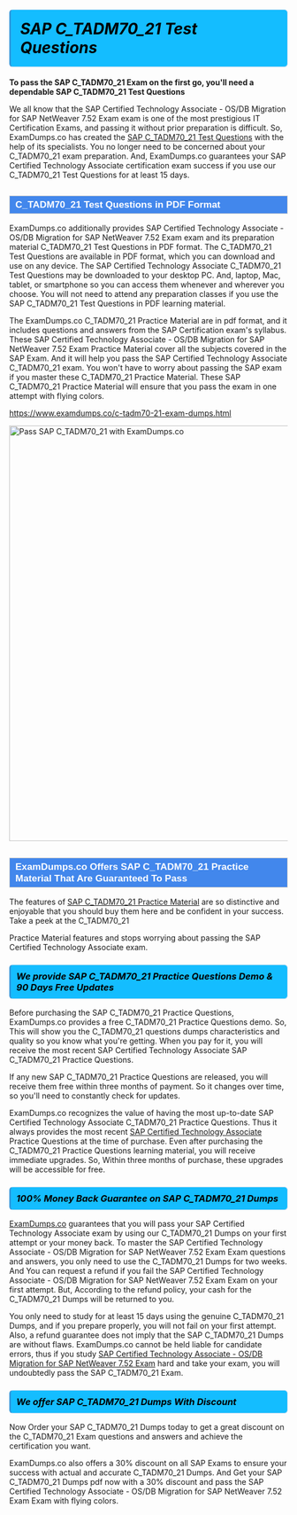 <h1>                <strong><span style="display: block; color: #000000; background: #14BDFF; border: 0.5px solid #AED6F1; border-left: 3px solid #3498DB; padding: .6em; border-radius: 6px;">                     <em>SAP C_TADM70_21 <span class="exam_variation">Test Questions</span> </em>                </span></strong>            </h1>                        <p><strong>To pass the SAP C_TADM70_21 Exam on the first go, you'll need a dependable SAP C_TADM70_21 <span class="exam_variation">Test Questions</span></strong></p>                        <p>We all know that the SAP Certified Technology Associate - OS/DB Migration for SAP NetWeaver 7.52 Exam exam is one of the most prestigious IT Certification Exams,             and passing it without prior preparation is difficult. So, ExamDumps.co has created the <a href="https://www.examdumps.co/c-tadm70-21-exam-dumps.html">SAP C_TADM70_21 <span class="exam_variation">Test Questions</span></a> with the help of its specialists.             You no longer need to be concerned about your C_TADM70_21 exam preparation. And, ExamDumps.co guarantees your SAP Certified Technology Associate certification             exam success if you use our C_TADM70_21 <span class="exam_variation">Test Questions</span> for at least 15 days.</p>                        <h2 style="background: #4287ec; border: 1px solid #cccccc; padding: 5px 10px;">                <span style="color: #ffffff;">                    <span style="font-size: 11pt;">                        <span style="line-height: normal;">                            <span style="font-family: Calibri,sans-serif;">                                <strong>                                    <span style="font-size: 13.0pt;">C_TADM70_21 <span class="exam_variation">Test Questions</span> in PDF Format</span>                                </strong>                            </span>                        </span>                    </span>                </span>            </h2>                        <p>ExamDumps.co additionally provides SAP Certified Technology Associate - OS/DB Migration for SAP NetWeaver 7.52 Exam exam and its preparation material C_TADM70_21 <span class="exam_variation">Test Questions</span> in PDF format.             The C_TADM70_21 <span class="exam_variation">Test Questions</span> are available in PDF format, which you can download and use on any device. The SAP Certified Technology Associate C_TADM70_21 <span class="exam_variation">Test Questions</span> may be downloaded             to your desktop PC. And, laptop, Mac, tablet, or smartphone so you can access them whenever and wherever you choose. You will not need to attend any preparation classes if you use             the SAP C_TADM70_21 <span class="exam_variation">Test Questions</span> in PDF learning material. </p>                        <p>The ExamDumps.co C_TADM70_21 <span class="exam_variation2">Practice Material</span> are in pdf format, and  it includes questions and answers from the SAP Certification exam's syllabus. These             SAP Certified Technology Associate - OS/DB Migration for SAP NetWeaver 7.52 Exam <span class="exam_variation2">Practice Material</span> cover all the subjects covered in the SAP Exam. And it will help you pass the             SAP Certified Technology Associate C_TADM70_21 exam. You won't have to worry about passing the SAP exam if you master these C_TADM70_21 <span class="exam_variation2">Practice Material</span>.             These SAP C_TADM70_21 <span class="exam_variation2">Practice Material</span> will ensure that you pass the exam in one attempt with flying colors.</p>                        <p><a href="https://www.examdumps.co/c-tadm70-21-exam-dumps.html">https://www.examdumps.co/c-tadm70-21-exam-dumps.html</a></p>                        <p><a href="https://www.examdumps.co/"><img src="https://www.examdumps.co//images/banners/big-sale-20-percent-discount-offer-examdumps.jpg" class="postImage" alt="Pass SAP C_TADM70_21 with ExamDumps.co" width="750"></a></p>                            <h2 style="background: #4287ec; border: 1px solid #cccccc; padding: 5px 10px;">                <span style="color: #ffffff;">                    <span style="font-size: 11pt;">                        <span style="line-height: normal;">                            <span style="font-family: Calibri,sans-serif;">                                <strong>                                    <span style="font-size: 13.0pt;">ExamDumps.co Offers SAP C_TADM70_21 <span class="exam_variation2">Practice Material</span> That Are Guaranteed To Pass</span>                                </strong>                            </span>                        </span>                    </span>                </span>            </h2>                        <p>The features of <a href="https://www.examdumps.co/sap-exam-dumps.html">SAP C_TADM70_21 <span class="exam_variation2">Practice Material</span></a> are so distinctive and enjoyable that you should buy them here and be confident in your success. Take a peek at the C_TADM70_21</p>            <p> <span class="exam_variation2">Practice Material</span> features and stops worrying about passing the SAP Certified Technology Associate exam.</p>                        <h3>                <strong>                    <span style="display: block; color: #000000; background: #14BDFF; border: 0.5px solid #AED6F1; border-left: 3px solid #3498DB; padding: .6em; border-radius: 6px;">                        <em>We provide SAP C_TADM70_21 <span class="exam_variation3">Practice Questions</span> Demo &amp; 90 Days Free Updates</em>                    </span>                </strong>            </h3>                        <p>Before purchasing the SAP C_TADM70_21 <span class="exam_variation3">Practice Questions</span>, ExamDumps.co provides a free C_TADM70_21 <span class="exam_variation3">Practice Questions</span> demo. So, This will show you the C_TADM70_21 questions dumps             characteristics and quality so you know what you're getting. When you pay for it, you will receive the most recent             SAP Certified Technology Associate SAP C_TADM70_21 <span class="exam_variation3">Practice Questions</span>.</p>                        <p>If any new SAP C_TADM70_21 <span class="exam_variation3">Practice Questions</span> are released, you will receive them free within three months of payment.             So it changes over time, so you'll need to constantly check for updates.</p>                        <p>ExamDumps.co recognizes the value of having the most up-to-date SAP Certified Technology Associate C_TADM70_21 <span class="exam_variation3">Practice Questions</span>. Thus it always provides the most recent             <a href="https://www.examdumps.co/sap-certified-technology-associate-exam-dumps.html">SAP Certified Technology Associate</a> <span class="exam_variation3">Practice Questions</span> at the time of purchase. Even after purchasing the C_TADM70_21 <span class="exam_variation3">Practice Questions</span> learning material, you will receive immediate upgrades.             So, Within three months of purchase, these upgrades will be accessible for free.</p>                        <h3>                <strong>                    <span style="display: block; color: #000000; background: #14BDFF; border: 0.5px solid #AED6F1; border-left: 3px solid #3498DB; padding: .6em; border-radius: 6px;">                        <em>100% Money Back Guarantee on SAP C_TADM70_21 <span class="exam_variation4">Dumps</span></em>                    </span>                </strong>            </h3>                        <p><a href="https://www.examdumps.co/">ExamDumps.co</a> guarantees that you will pass your SAP Certified Technology Associate exam by using our C_TADM70_21 <span class="exam_variation4">Dumps</span> on your first attempt or your money back.             To master the SAP Certified Technology Associate - OS/DB Migration for SAP NetWeaver 7.52 Exam Exam questions and answers, you only need to use the C_TADM70_21 <span class="exam_variation4">Dumps</span> for             two weeks. And You can request a refund if you fail the SAP Certified Technology Associate - OS/DB Migration for SAP NetWeaver 7.52 Exam Exam on your first attempt. But, According to the refund policy, your cash             for the C_TADM70_21 <span class="exam_variation4">Dumps</span> will be returned to you.</p>                        <p>You only need to study for at least 15 days using the genuine C_TADM70_21 <span class="exam_variation4">Dumps</span>, and if you prepare properly, you will not fail on your first attempt.             Also, a refund guarantee does not imply that the SAP C_TADM70_21 <span class="exam_variation4">Dumps</span> are without flaws. ExamDumps.co cannot be held liable for candidate errors,             thus if you study <a href="https://www.examdumps.co/c-tadm70-21-exam-dumps.html">SAP Certified Technology Associate - OS/DB Migration for SAP NetWeaver 7.52 Exam</a> hard and take your exam, you will undoubtedly pass the SAP C_TADM70_21 Exam. </p>                        <h3>                <strong>                    <span style="display: block; color: #000000; background: #14BDFF; border: 0.5px solid #AED6F1; border-left: 3px solid #3498DB; padding: .6em; border-radius: 6px;">                        <em>We offer SAP C_TADM70_21 <span class="exam_variation4">Dumps</span> With Discount</em>                    </span>                </strong>            </h3>                        <p>Now Order your SAP C_TADM70_21 <span class="exam_variation4">Dumps</span> today to get a great discount on the C_TADM70_21 Exam questions and answers and achieve the certification you want.</p>                        <p>ExamDumps.co also offers a 30% discount on all SAP Exams to ensure your success with actual and accurate C_TADM70_21 <span class="exam_variation4">Dumps</span>. And Get your SAP C_TADM70_21 <span class="exam_variation4">Dumps</span>             pdf now with a 30% discount and pass the SAP Certified Technology Associate - OS/DB Migration for SAP NetWeaver 7.52 Exam Exam with flying colors.</p>                    
